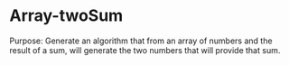 # Array-twoSum
Purpose: Generate an algorithm that from an array of numbers and the result of a sum, will generate the two numbers that will provide that sum.
